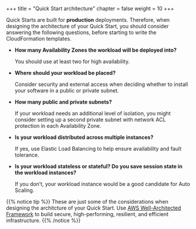 +++
title = "Quick Start architecture"
chapter = false
weight = 10
+++

Quick Starts are built for **production** deployments. Therefore, when designing the architecture of your Quick Start, you should consider answering the following questions, before starting to write the CloudFormation templates.

- **How many Availability Zones the workload will be deployed into?**

	You should use at least two for high availability.

- **Where should your workload be placed?**

	Consider security and external access when deciding whether to install your software in a public or private subnet.

- **How many public and private subnets?**

	If your workload needs an additional level of isolation, you might consider setting up a second private subnet with network ACL protection in each Availability Zone.

- **Is your workload distributed across multiple instances?**

	If yes, use Elastic Load Balancing to help ensure availability and fault tolerance.

- **Is your workload stateless or stateful? Do you save session state in the workload instances?**

	If you don’t, your workload instance would be a good candidate for Auto Scaling.

{{% notice tip %}}
These are just some of the considerations when designing the architcture of your Quick Start. Use [AWS Well-Architected Framework](https://aws.amazon.com/architecture/well-architected/) to build secure, high-performing, resilient, and efficient infrastructure.
{{% /notice %}}